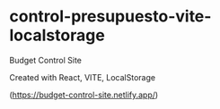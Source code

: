 # control-presupuesto-vite-localstorage
Budget Control Site 

Created with React, VITE, LocalStorage

(https://budget-control-site.netlify.app/)
